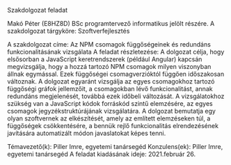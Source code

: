 Szakdolgozat feladat

Makó Péter (E8HZ8D) BSc programtervező informatikus jelölt részére.
A szakdolgozat tárgyköre: Szoftverfejlesztés

A szakdolgozat címe:  Az NPM csomagok függőségeinek és redundáns funkcionalitásának vizsgálata
A feladat részletezése:
A dolgozat célja, hogy elsősorban a JavaScript keretrendszerek (például Angular) kapcsán megvizsgálja, hogy a hozzá tartozó NPM csomagok milyen viszonyban állnak egymással. Ezek függőségei csomagverzióktól függően időszakosan változnak. A dolgozat egyaránt vizsgálja az egyes csomagokhoz tartozó függőségi gráfok jellemzőit, a csomagokban lévő funkcionalitást, annak redundáns megjelenését, továbbá ezek időbeli változását. A vizsgálatokhoz szükség van a JavaScript kódok forráskód szintű elemzésére, az egyes csomagok jegyzékstruktúrájának vizsgálatára. A dolgozat bemutatja egy olyan szoftvernek az elkészítését, amely az említett elemzéseken túl, a függőségek csökkentésére, a bennük rejlő funkcionalitás elrendezésének javítására automatizált módon javaslatokat képes tenni.

Témavezető(k): Piller Imre, egyetemi tanársegéd Konzulens(ek):  Piller Imre, egyetemi tanársegéd
A feladat kiadásának ideje: 2021.február 26.
